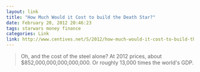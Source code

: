 ```yaml
---
layout: link
title: "How Much Would it Cost to build the Death Star?"
date: February 20, 2012 20:46:23
tags: starwars money finance
categories: Link
link: http://www.centives.net/S/2012/how-much-would-it-cost-to-build-the-death-star/
---
```


>Oh, and the cost of the steel alone? At 2012 prices, about $852,000,000,000,000,000. Or roughly 13,000 times the world's GDP.